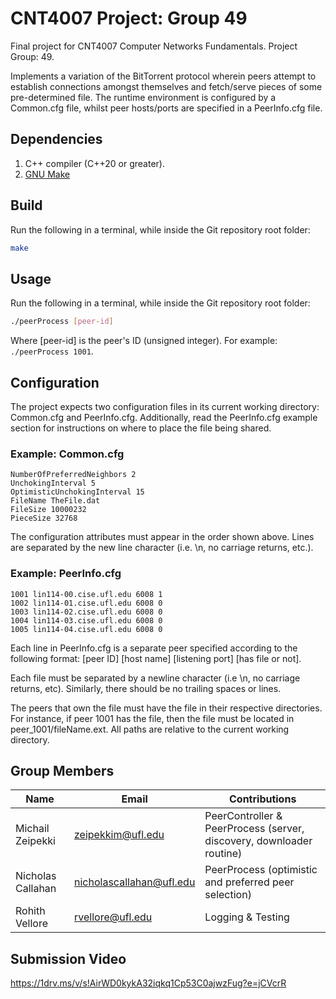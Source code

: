 # CNT4007 Project: Group 49
Final project for CNT4007 Computer Networks Fundamentals.
Project Group: 49.

Implements a variation of the BitTorrent protocol wherein peers attempt to
establish connections amongst themselves and fetch/serve pieces of some
pre-determined file. The runtime environment is configured by a Common.cfg file,
whilst peer hosts/ports are specified in a PeerInfo.cfg file.

## Dependencies
1. C++ compiler (C++20 or greater).
2. [GNU Make](https://www.gnu.org/software/make/)

## Build
Run the following in a terminal, while inside the Git repository root folder:
```bash
make
```

## Usage
Run the following in a terminal, while inside the Git repository root folder:
```bash
./peerProcess [peer-id]
```
Where [peer-id] is the peer's ID (unsigned integer). For example: `./peerProcess 1001`.

## Configuration
The project expects two configuration files in its current working directory: Common.cfg and PeerInfo.cfg. Additionally, read the PeerInfo.cfg example section for instructions on where to place the file being shared.

### Example: Common.cfg
```
NumberOfPreferredNeighbors 2
UnchokingInterval 5
OptimisticUnchokingInterval 15
FileName TheFile.dat
FileSize 10000232
PieceSize 32768
```

The configuration attributes must appear in the order shown above. Lines are separated by the new line character (i.e. \n, no carriage returns, etc.).

### Example: PeerInfo.cfg
```
1001 lin114-00.cise.ufl.edu 6008 1
1002 lin114-01.cise.ufl.edu 6008 0
1003 lin114-02.cise.ufl.edu 6008 0
1004 lin114-03.cise.ufl.edu 6008 0
1005 lin114-04.cise.ufl.edu 6008 0
```

Each line in PeerInfo.cfg is a separate peer specified according to the
following format:
[peer ID] [host name] [listening port] [has file or not].

Each file must be separated by a newline character (i.e \n, no carriage returns, etc). Similarly, there should be no trailing spaces or lines.

The peers that own the file must have the file in their respective directories. For instance, if peer 1001 has the file, then the file must be located in peer_1001/fileName.ext. All paths are relative to the current working directory.

## Group Members
| Name              | Email                    | Contributions |
|-------------------|--------------------------|---------------|
| Michail Zeipekki  | zeipekkim@ufl.edu        | PeerController & PeerProcess (server, discovery, downloader routine) |
| Nicholas Callahan | nicholascallahan@ufl.edu | PeerProcess (optimistic and preferred peer selection)           |
| Rohith Vellore    | rvellore@ufl.edu         | Logging & Testing           |

## Submission Video

https://1drv.ms/v/s!AirWD0kykA32iqkq1Cp53C0ajwzFug?e=jCVcrR
